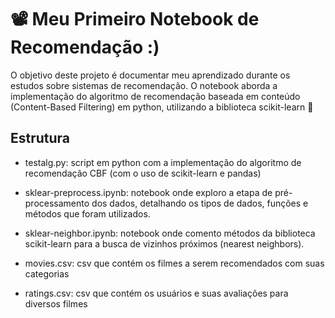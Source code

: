 # 📽️ Meu Primeiro Notebook de Recomendação :)

O objetivo deste projeto é documentar meu aprendizado durante os estudos sobre sistemas de recomendação. O notebook aborda a implementação do algoritmo de recomendação baseada em conteúdo (Content-Based Filtering) em python, utilizando a biblioteca scikit-learn 🤎

## Estrutura 
* testalg.py: script em python com a implementação do algoritmo de recomendação CBF (com o uso de scikit-learn e pandas)

* sklear-preprocess.ipynb: notebook onde exploro a etapa de pré-processamento dos dados, detalhando os tipos de dados, funções e métodos que foram utilizados.

* sklear-neighbor.ipynb: notebook onde comento métodos da biblioteca scikit-learn para a busca de vizinhos próximos (nearest neighbors).

* movies.csv: csv que contém os filmes a serem recomendados com suas categorias

* ratings.csv: csv que contém os usuários e suas avaliações para diversos filmes
